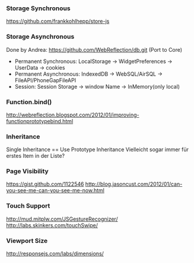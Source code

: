 ### Storage Synchronous

https://github.com/frankkohlhepp/store-js

### Storage Asynchronous

Done by Andrea: https://github.com/WebReflection/db.git (Port to Core)

- Permanent Synchronous: LocalStorage -> WidgetPreferences -> UserData -> cookies
- Permanent Asynchronous: IndexedDB -> WebSQL/AirSQL -> FileAPI/PhoneGapFileAPI
- Session: Session Storage -> window Name -> InMemory(only local)

### Function.bind()

http://webreflection.blogspot.com/2012/01/improving-functionprototypebind.html

### Inheritance

Single Inheritance == Use Prototype Inheritance
Vielleicht sogar immer für erstes Item in der Liste?

### Page Visibility

https://gist.github.com/1122546
http://blog.jasoncust.com/2012/01/can-you-see-me-can-you-see-me-now.html

### Touch Support

http://mud.mitplw.com/JSGestureRecognizer/
http://labs.skinkers.com/touchSwipe/

### Viewport Size

http://responsejs.com/labs/dimensions/
